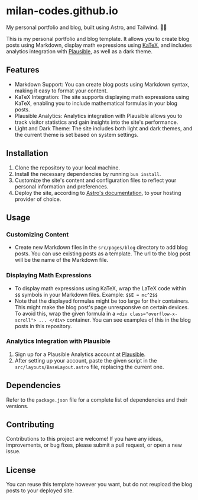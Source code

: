 # milan-codes.github.io

My personal portfolio and blog, built using Astro, and Tailwind. 👨‍💻

This is my personal portfolio and blog template. It allows you to create blog posts using Markdown, display math expressions using [KaTeX](https://katex.org/), and includes analytics integration with [Plausible](https://plausible.io/), as well as a dark theme.

## Features

- Markdown Support: You can create blog posts using Markdown syntax, making it easy to format your content.
- KaTeX Integration: The site supports displaying math expressions using KaTeX, enabling you to include mathematical formulas in your blog posts.
- Plausible Analytics: Analytics integration with Plausible allows you to track visitor statistics and gain insights into the site's performance.
- Light and Dark Theme: The site includes both light and dark themes, and the current theme is set based on system settings.

## Installation

1. Clone the repository to your local machine.
2. Install the necessary dependencies by running `bun install`.
3. Customize the site's content and configuration files to reflect your personal information and preferences.
4. Deploy the site, according to [Astro's documentation](https://docs.astro.build/en/guides/deploy/), to your hosting provider of choice.

## Usage

### Customizing Content

- Create new Markdown files in the `src/pages/blog` directory to add blog posts. You can use existing posts as a template. The url to the blog post will be the name of the Markdown file.

### Displaying Math Expressions

- To display math expressions using KaTeX, wrap the LaTeX code within `$$` symbols in your Markdown files.
  Example: `$$E = mc^2$$`
- Note that the displayed formulas might be too large for their containers. This might make the blog post's page unresponsive on certain devices. To avoid this, wrap the given formula in a `<div class="overflow-x-scroll"> ... </div>` container. You can see examples of this in the blog posts in this repository.

### Analytics Integration with Plausible

1. Sign up for a Plausible Analytics account at [Plausible](https://plausible.io).
2. After setting up your account, paste the given script in the `src/layouts/BaseLayout.astro` file, replacing the current one.

## Dependencies

Refer to the `package.json` file for a complete list of dependencies and their versions.

## Contributing

Contributions to this project are welcome! If you have any ideas, improvements, or bug fixes, please submit a pull request, or open a new issue.

## License

You can reuse this template however you want, but do not reupload the blog posts to your deployed site.
